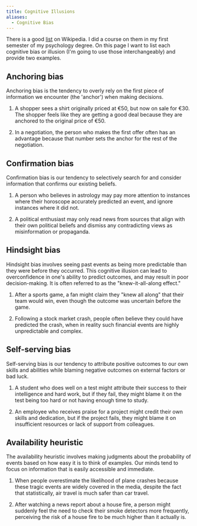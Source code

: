 ```yaml
---
title: Cognitive Illusions
aliases:
  - Cognitive Bias
---
```


There is a good [list](https://en.wikipedia.org/wiki/List_of_cognitive_biases)
on Wikipedia. I did a course on them in my first semester of my psychology
degree. On this page I want to list each cognitive bias or illusion (I'm going
to use those interchangeably) and provide two examples.

## Anchoring bias

Anchoring bias is the tendency to overly rely on the first piece of information
we encounter (the 'anchor') when making decisions.

1. A shopper sees a shirt originally priced at €50, but now on sale for €30. The
   shopper feels like they are getting a good deal because they are anchored to
   the original price of €50.

2. In a negotiation, the person who makes the first offer often has an advantage
   because that number sets the anchor for the rest of the negotiation.

## Confirmation bias

Confirmation bias is our tendency to selectively search for and consider
information that confirms our existing beliefs.

1. A person who believes in astrology may pay more attention to instances where
   their horoscope accurately predicted an event, and ignore instances where it
   did not.

2. A political enthusiast may only read news from sources that align with their
   own political beliefs and dismiss any contradicting views as misinformation
   or propaganda.

## Hindsight bias

Hindsight bias involves seeing past events as being more predictable than they
were before they occurred. This cognitive illusion can lead to overconfidence in
one's ability to predict outcomes, and may result in poor decision-making. It is
often referred to as the "knew-it-all-along effect."

1. After a sports game, a fan might claim they "knew all along" that their team
   would win, even though the outcome was uncertain before the game.

2. Following a stock market crash, people often believe they could have
   predicted the crash, when in reality such financial events are highly
   unpredictable and complex.

## Self-serving bias

Self-serving bias is our tendency to attribute positive outcomes to our own
skills and abilities while blaming negative outcomes on external factors or bad
luck.

1. A student who does well on a test might attribute their success to their
   intelligence and hard work, but if they fail, they might blame it on the test
   being too hard or not having enough time to study.

2. An employee who receives praise for a project might credit their own skills
   and dedication, but if the project fails, they might blame it on insufficient
   resources or lack of support from colleagues.

## Availability heuristic

The availability heuristic involves making judgments about the probability of
events based on how easy it is to think of examples. Our minds tend to focus on
information that is easily accessible and immediate.

1. When people overestimate the likelihood of plane crashes because these tragic
   events are widely covered in the media, despite the fact that statistically,
   air travel is much safer than car travel.

2. After watching a news report about a house fire, a person might suddenly feel
   the need to check their smoke detectors more frequently, perceiving the risk
   of a house fire to be much higher than it actually is.
